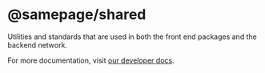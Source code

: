 # @samepage/shared

Utilities and standards that are used in both the front end packages and the backend network.

For more documentation, visit [our developer docs](https://samepage.network/docs/developer).
